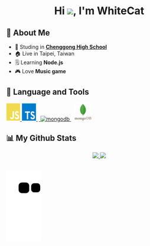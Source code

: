<div align="center">
  <h1>Hi <img src="https://media.giphy.com/media/hvRJCLFzcasrR4ia7z/giphy.gif" width="25px">, I'm WhiteCat</h1>
</div>

## 📜 About Me
* 📘 Studing in **[Chenggong High School](https://www.cksh.tp.edu.tw/)**
* 🏠 Live in Taipei, Taiwan
* 🗒️ Learning **Node.js**
* 🎮 Love **Music game**

## 🔧 Language and Tools
<p align="left"> 
<a href="https://developer.mozilla.org/en-US/docs/Web/JavaScript" target="_blank"> <img src="https://raw.githubusercontent.com/devicons/devicon/master/icons/javascript/javascript-plain.svg" alt="mongodb" width="38" height="48"/> </a> 
<a href="https://www.typescriptlang.org/" target="_blank"> <img src="https://raw.githubusercontent.com/devicons/devicon/master/icons/typescript/typescript-plain.svg" alt="mongodb" width="39" height="48"//> </a> 
&nbsp<a style="padding-right:8px;" href="https://nodejs.org" target="_blank"> <img src="https://img.icons8.com/color/48/000000/nodejs.png"alt="mongodb" width="50" height="48"/> </a> 
<a href="https://www.mongodb.com/" target="_blank"> <img src="https://raw.githubusercontent.com/devicons/devicon/master/icons/mongodb/mongodb-original-wordmark.svg" alt="mongodb" width="48" height="48"/> </a> 
</p>

## 📊 My Github Stats
<div align="center">
  <a href="https://github.com/rafaballerini">
  <img height="150em" src="https://github-readme-stats.vercel.app/api?username=CuteWhiteCat&show_icons=true&theme=dracula&include_all_commits=true&count_private=true"/>
  <img height="150em" src="https://github-readme-stats.vercel.app/api/top-langs/?username=CuteWhiteCat&layout=compact&langs_count=7&theme=dracula"/>
</div>
 
## 
  
![snake gif](https://github.com/CuteWhiteCat/CuteWhiteCat/blob/output/github-contribution-grid-snake.svg)
